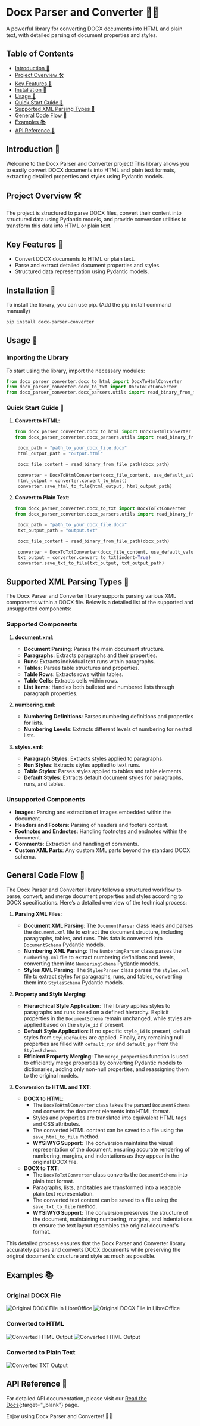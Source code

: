 # Docx Parser and Converter 📄✨

A powerful library for converting DOCX documents into HTML and plain text, with detailed parsing of document properties and styles.

## Table of Contents
- [Introduction 🌟](#introduction-)
- [Project Overview 🛠️](#project-overview-)
- [Key Features 🌟](#key-features-)
- [Installation 💾](#installation-)
- [Usage 🚀](#usage-)
- [Quick Start Guide 📖](#quick-start-guide-)
- [Supported XML Parsing Types 📄](#supported-xml-parsing-types-)
- [General Code Flow 🔄](#general-code-flow-)
- [Examples 📚](#examples-)
- [API Reference 📜](#api-reference-)

## Introduction 🌟
Welcome to the Docx Parser and Converter project! This library allows you to easily convert DOCX documents into HTML and plain text formats, extracting detailed properties and styles using Pydantic models.

## Project Overview 🛠️
The project is structured to parse DOCX files, convert their content into structured data using Pydantic models, and provide conversion utilities to transform this data into HTML or plain text.

## Key Features 🌟
- Convert DOCX documents to HTML or plain text.
- Parse and extract detailed document properties and styles.
- Structured data representation using Pydantic models.

## Installation 💾
To install the library, you can use pip. (Add the pip install command manually)

```sh
pip install docx-parser-converter
```

## Usage 🚀

### Importing the Library
To start using the library, import the necessary modules:

```python
from docx_parser_converter.docx_to_html import DocxToHtmlConverter
from docx_parser_converter.docx_to_txt import DocxToTxtConverter
from docx_parser_converter.docx_parsers.utils import read_binary_from_file_path
```

### Quick Start Guide 📖
1. **Convert to HTML**:
   ```python
   from docx_parser_converter.docx_to_html import DocxToHtmlConverter
   from docx_parser_converter.docx_parsers.utils import read_binary_from_file_path

    docx_path = "path_to_your_docx_file.docx"
    html_output_path = "output.html"

    docx_file_content = read_binary_from_file_path(docx_path)

    converter = DocxToHtmlConverter(docx_file_content, use_default_values=True)
    html_output = converter.convert_to_html()
    converter.save_html_to_file(html_output, html_output_path)
   ```

2. **Convert to Plain Text**:
   ```python
   from docx_parser_converter.docx_to_txt import DocxToTxtConverter
   from docx_parser_converter.docx_parsers.utils import read_binary_from_file_path

    docx_path = "path_to_your_docx_file.docx"
    txt_output_path = "output.txt"

    docx_file_content = read_binary_from_file_path(docx_path)

    converter = DocxToTxtConverter(docx_file_content, use_default_values=True)
    txt_output = converter.convert_to_txt(indent=True)
    converter.save_txt_to_file(txt_output, txt_output_path)
   ```

## Supported XML Parsing Types 📄

The Docx Parser and Converter library supports parsing various XML components within a DOCX file. Below is a detailed list of the supported and unsupported components:

### Supported Components

1. **document.xml**:
   - **Document Parsing**: Parses the main document structure.
   - **Paragraphs**: Extracts paragraphs and their properties.
   - **Runs**: Extracts individual text runs within paragraphs.
   - **Tables**: Parses table structures and properties.
   - **Table Rows**: Extracts rows within tables.
   - **Table Cells**: Extracts cells within rows.
   - **List Items**: Handles both bulleted and numbered lists through paragraph properties.

2. **numbering.xml**:
   - **Numbering Definitions**: Parses numbering definitions and properties for lists.
   - **Numbering Levels**: Extracts different levels of numbering for nested lists.

3. **styles.xml**:
   - **Paragraph Styles**: Extracts styles applied to paragraphs.
   - **Run Styles**: Extracts styles applied to text runs.
   - **Table Styles**: Parses styles applied to tables and table elements.
   - **Default Styles**: Extracts default document styles for paragraphs, runs, and tables.

### Unsupported Components

- **Images**: Parsing and extraction of images embedded within the document.
- **Headers and Footers**: Parsing of headers and footers content.
- **Footnotes and Endnotes**: Handling footnotes and endnotes within the document.
- **Comments**: Extraction and handling of comments.
- **Custom XML Parts**: Any custom XML parts beyond the standard DOCX schema.

## General Code Flow 🔄

The Docx Parser and Converter library follows a structured workflow to parse, convert, and merge document properties and styles according to DOCX specifications. Here’s a detailed overview of the technical process:

1. **Parsing XML Files**:
   - **Document XML Parsing**: The `DocumentParser` class reads and parses the `document.xml` file to extract the document structure, including paragraphs, tables, and runs. This data is converted into `DocumentSchema` Pydantic models.
   - **Numbering XML Parsing**: The `NumberingParser` class parses the `numbering.xml` file to extract numbering definitions and levels, converting them into `NumberingSchema` Pydantic models.
   - **Styles XML Parsing**: The `StylesParser` class parses the `styles.xml` file to extract styles for paragraphs, runs, and tables, converting them into `StylesSchema` Pydantic models.

2. **Property and Style Merging**:
   - **Hierarchical Style Application**: The library applies styles to paragraphs and runs based on a defined hierarchy. Explicit properties in the `DocumentSchema` remain unchanged, while styles are applied based on the `style_id` if present.
   - **Default Style Application**: If no specific `style_id` is present, default styles from `StyleDefaults` are applied. Finally, any remaining null properties are filled with `default_rpr` and `default_ppr` from the `StylesSchema`.
   - **Efficient Property Merging**: The `merge_properties` function is used to efficiently merge properties by converting Pydantic models to dictionaries, adding only non-null properties, and reassigning them to the original models.

3. **Conversion to HTML and TXT**:
   - **DOCX to HTML**:
     - The `DocxToHtmlConverter` class takes the parsed `DocumentSchema` and converts the document elements into HTML format.
     - Styles and properties are translated into equivalent HTML tags and CSS attributes.
     - The converted HTML content can be saved to a file using the `save_html_to_file` method.
     - **WYSIWYG Support**: The conversion maintains the visual representation of the document, ensuring accurate rendering of numbering, margins, and indentations as they appear in the original DOCX file.
   - **DOCX to TXT**:
     - The `DocxToTxtConverter` class converts the `DocumentSchema` into plain text format.
     - Paragraphs, lists, and tables are transformed into a readable plain text representation.
     - The converted text content can be saved to a file using the `save_txt_to_file` method.
     - **WYSIWYG Support**: The conversion preserves the structure of the document, maintaining numbering, margins, and indentations to ensure the text layout resembles the original document's format.

This detailed process ensures that the Docx Parser and Converter library accurately parses and converts DOCX documents while preserving the original document's structure and style as much as possible.


## Examples 📚

### Original DOCX File
![Original DOCX File in LibreOffice](docs/images/docx-test-1.png)
![Original DOCX File in LibreOffice](docs/images/docx-test-2.png)

### Converted to HTML
![Converted HTML Output](docs/images/docx-to-html-1.png)
![Converted HTML Output](docs/images/docx-to-html-2.png)

### Converted to Plain Text
![Converted TXT Output](docs/images/docx-to-txt.png)


## API Reference 📜

For detailed API documentation, please visit our [Read the Docs](https://docx-parser-and-converter.readthedocs.io/en/latest/){:target="_blank"} page.


Enjoy using Docx Parser and Converter! 🚀✨
